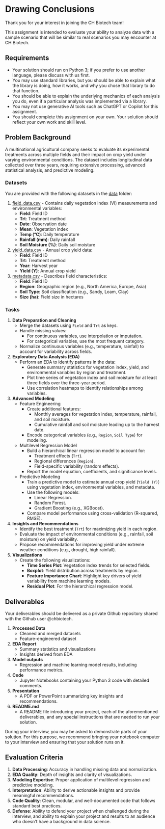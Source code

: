 # Drawing Conclusions
Thank you for your interest in joining the CH Biotech team!

This assignment is intended to evaluate your ability to analyze data with a sample scenario that will be similar to real scenarios you may encounter at CH Biotech.

## Requirements
- Your solution should run on Python 3; if you prefer to use another language, please discuss with us first.
- You may use standard libraries, but you should be able to explain what the library is doing, how it works, and why you chose that library to do that function. 
- You should be able to explain the underlying mechanics of each analysis you do, even if a particular analysis was implemented via a library.
- You may not use generative AI tools such as ChatGPT or Copilot for this assignment.
- You should complete this assignment on your own. Your solution should reflect your own work and skill level.

## Problem Background
A multinational agricultural company seeks to evaluate its experimental treatments across multiple fields and their impact on crop yield under varying environmental conditions. The dataset includes longitudinal data collected over three years, requiring extensive processing, advanced statistical analysis, and predictive modeling.

### Datasets
You are provided with the following datasets in the [data](data) folder:
1. [field_data.csv](data/field_data.csv) - Contains daily vegetation index (VI) measurements and environmental variables:
   - **Field**: Field ID
   - **Trt**: Treatment method
   - **Date**: Observation date
   - **Mean**: Vegetation index
   - **Temp (°C)**: Daily temperature
   - **Rainfall (mm)**: Daily rainfall
   - **Soil Moisture (%)**: Daily soil moisture
2. [yield_data.csv](data/yield_data.csv) - Annual crop yield data:
   - **Field**: Field ID
   - **Trt**: Treatment method
   - **Year**: Harvest year
   - **Yield (Y)**: Annual crop yield
3. [metadata.csv](data/metadata.csv) - Describes field characteristics:
   - **Field**: Field ID
   - **Region**: Geographic region (e.g., North America, Europe, Asia)
   - **Soil Type**: Soil classification (e.g., Sandy, Loam, Clay)
   - **Size (ha)**: Field size in hectares

### Tasks
1. **Data Preparation and Cleaning**
   - Merge the datasets using `Field` and `Trt` as keys.
   - Handle missing values:
     - For continuous variables, use interpolation or imputation.
     - For categorical variables, use the most frequent category.
   - Normalize continuous variables (e.g., temperature, rainfall) to account for variability across fields.
2. **Exploratory Data Analysis (EDA)**
   - Perform an EDA to identify patterns in the data:
     - Generate summary statistics for vegetation index, yield, and environmental variables by region and treatment.
     - Plot time series of vegetation index and soil moisture for at least three fields over the three-year period.
     - Use correlation heatmaps to identify relationships among variables.
3. **Advanced Modeling**
   - Feature Engineering
     - Create additional features:
       - Monthly averages for vegetation index, temperature, rainfall, and soil moisture.
       - Cumulative rainfall and soil moisture leading up to the harvest date.
     - Encode categorical variables (e.g., `Region`, `Soil Type`) for modeling.
   - Multilevel Regression Model
     - Build a hierarchical linear regression model to account for:
       - Treatment effects (`Trt`).
       - Regional differences (`Region`).
       - Field-specific variability (random effects).
     - Report the model equation, coefficients, and significance levels.
   - Predictive Modeling
     - Train a predictive model to estimate annual crop yield (`Yield (Y)`) using vegetation index, environmental variables, and metadata.
     - Use the following models:
       - Linear Regression.
       - Random Forest.
       - Gradient Boosting (e.g., XGBoost).
     - Compare model performance using cross-validation (R-squared, RMSE).
4. **Insights and Recommendations**
   - Identify the best treatment (`Trt`) for maximizing yield in each region.
   - Evaluate the impact of environmental conditions (e.g., rainfall, soil moisture) on yield variability.
   - Propose recommendations for improving yield under extreme weather conditions (e.g., drought, high rainfall).
5. **Visualizations**
   - Create the following visualizations:
     - **Time Series Plot**: Vegetation index trends for selected fields.
     - **Boxplot**: Yield distribution across treatments by region.
     - **Feature Importance Chart**: Highlight key drivers of yield variability from machine learning models.
     - **Residual Plot**: For the hierarchical regression model.

## Deliverables
Your deliverables should be delivered as a private Github repository shared with the Github user @chbiotech.

1. **Processed Data**
   - Cleaned and merged datasets
   - Feature-engineered dataset
2. **EDA Report**
   - Summary statistics and visualizations
   - Insights derived from EDA
3. **Model outputs**
   - Regression and machine learning model results, including performance metrics.
4. **Code**
   - Jupyter Notebooks containing your Python 3 code with detailed comments.
5. **Presentation**
   - A PDF or PowerPoint summarizing key insights and recommendations.
6. **README.md**
   - A README file introducing your project, each of the aforementioned deliverables, and any special instructions that are needed to run your solution.

During your interview, you may be asked to demonstrate parts of your solution. For this purpose, we recommend bringing your notebook computer to your interview and ensuring that your solution runs on it.

## Evaluation Criteria
1. **Data Processing**: Accuracy in handling missing data and normalization.
2. **EDA Quality**: Depth of insights and clarity of visualizations.
3. **Modeling Expertise**: Proper application of multilevel regression and predictive modeling.
4. **Interpretation**: Ability to derive actionable insights and provide meaningful recommendations.
5. **Code Quality**: Clean, modular, and well-documented code that follows standard best practices.
6. **Defense**: Ability to defend your project when challenged during the interview, and ability to explain your project and results to an audience who doesn't have a background in data science.
